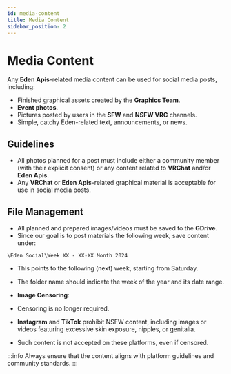 ```yaml
---
id: media-content
title: Media Content
sidebar_position: 2
---
```


# Media Content

Any **Eden Apis**-related media content can be used for social media posts, including:

- Finished graphical assets created by the **Graphics Team**.
- **Event photos**.
- Pictures posted by users in the **SFW** and **NSFW VRC** channels.
- Simple, catchy Eden-related text, announcements, or news.

## Guidelines

- All photos planned for a post must include either a community member (with their explicit consent) or any content related to **VRChat** and/or **Eden Apis**.
- Any **VRChat** or **Eden Apis**-related graphical material is acceptable for use in social media posts.

## File Management

- All planned and prepared images/videos must be saved to the **GDrive**.
- Since our goal is to post materials the following week, save content under:

```
\Eden Social\Week XX - XX-XX Month 2024
```

- This points to the following (next) week, starting from Saturday.
- The folder name should indicate the week of the year and its date range.

- **Image Censoring**:

- Censoring is no longer required.
- **Instagram** and **TikTok** prohibit NSFW content, including images or videos featuring excessive skin exposure, nipples, or genitalia.
- Such content is not accepted on these platforms, even if censored.

:::info
Always ensure that the content aligns with platform guidelines and community standards.
:::
